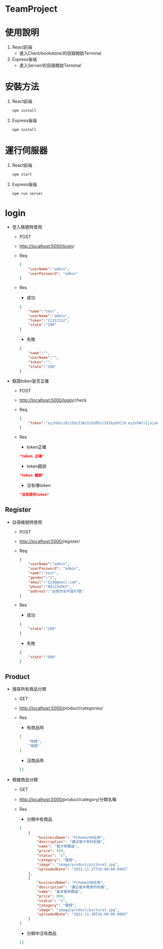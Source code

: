 # TeamProject

# 使用說明

1. React前端
    - 進入Client/bookstore/的目錄開啟Terminal
2. Express後端
    - 進入Server/的目錄開啟Terminal

# 安裝方法

1. React前端
    
    ```bash
    npm install
    ```
    
2. Express後端
    
    ```bash
    npm install
    ```
    

# 運行伺服器

1. React前端
    
    ```bash
    npm start
    ```
    
2. Express後端
    
    ```bash
    npm run server
    ```
    

# login

- 登入帳號時使用
    - POST
    - [http://localhost:5000/login](http://localhost:5000/login)/
    - Req
        
        ```json
        {
            "userName":"admin",
            "userPassword": "admin"
        }
        ```
        
    - Res
        - 成功
        
        ```json
        {
            "name":"test",
            "userName":"admin",
            "token":"21312312",
            "state":"200"
        }
        ```
        
        - 失敗
        
        ```json
        {
            "name":"",
            "userName":"",
            "token":"",
            "state":"500"
        }
        ```

- 驗證token是否正確
    - POST
    - [http://localhost:5000/login](http://localhost:5000/login)/check
    - Req
        
        ```json
        {
            "token":"eyJhbGciOiJIUzI1NiIsInR5cCI6IkpXVCJ9.eyJuYW1lIjoiam9zZXBoIiwidXNlck5hbWUiOiJkYW5kaW5wb3dlcjEyMyIsImVtYWlsIjoidG9taG90MjQ2QGdtYWlsLmNvbSIsImlhdCI6MTYzODI4OTU4NCwiZXhwIjoxNjM4Mzc1OTg0fQ.T554S5M_JRFSXmnao8O0ctH3l6ktXNj_zRE7zlPd8h4"
        }
        ```
        
    - Res
        - token正確
        
        ```json
        "token 正確"
        ```
        
        - token錯誤
        
        ```json
        "token 錯誤"
        ```
        
        - 沒有傳token
        
        ```json
        "沒有提供token"
        ```
        

## Register

- 註冊帳號時使用
    - POST
    - [http://localhost:5000/](http://localhost:5000/login)register/
    - Req
        
        ```json
        {
            "userName":"admin",
            "userPassword": "admin",
            "name":"test",
            "gender":"1",
            "email":"123@gmail.com",
            "phone":"091234567",
            "address":"台南市安平區87號"
        }
        ```
        
    - Res
        - 成功
        
        ```json
        {
            "state":"200"
        }
        ```
        
        - 失敗
        
        ```json
        {
            "state":"500"
        }
        ```
        

## Product

- 搜尋所有商品分類
    - GET
    - [http://localhost:5000/](http://localhost:5000/login)product/categories/
        
        
    - Res
        - 有商品時
        
        ```json
        [
            "物理",
            "電類"
        ]
        ```
        
        - 沒商品時
        
        ```json
        []
        ```
        
- 根據商品分類
    - GET
    - [http://localhost:5000/](http://localhost:5000/login)product/category/分類名稱
    - Res
        - 分類中有商品
        
        ```json
        [
            {
                "businessName": "Pchome24H店家",
                "description": "講述電子學的知識",
                "name": "電子學概論",
                "price": 999,
                "status": "1",
                "category": "電類",
                "image": "image/product/picture3.jpg",
                "uploadedDate": "2021-11-27T16:00:00.000Z"
            },
            {
                "businessName": "Pchome24H店家",
                "description": "講述基本電學的知識",
                "name": "基本電學概論",
                "price": 890,
                "status": "1",
                "category": "電類",
                "image": "image/product/picture1.jpg",
                "uploadedDate": "2021-11-28T16:00:00.000Z"
            }
        ]
        ```
        
        - 分類中沒有商品
        
        ```json
        []
        ```
